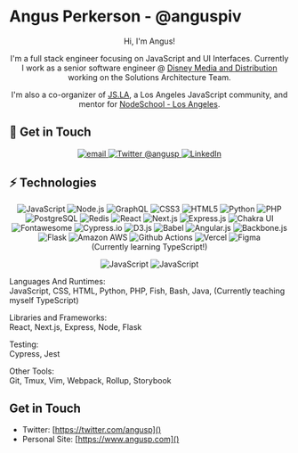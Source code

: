 # Angus Perkerson - @anguspiv  

<p align="center">
Hi, I'm Angus!
</p>
<p align="center">
I'm a full stack engineer focusing on JavaScript and UI Interfaces. Currently I work as a senior software engineer @ <a href="https://dmedmedia.disney.com/about-dmed">Disney Media and Distribution</a> working on the Solutions Architecture Team.
</p>
<p align="center">
I'm also a co-organizer of <a href="https://js.la">JS.LA</a>, a Los Angeles JavaScript community, and mentor for <a href="https://nodeschool.io/los-angeles">NodeSchool - Los Angeles</a>.
</p>

## 📱 Get in Touch
<p align="center">
  <a href="mailto:angusp@angusp.com">
    <img alt="email" src="https://img.shields.io/badge/Gmail-D14836?style=for-the-badge&logo=gmail&logoColor=white" />
   </a>
  <a href="https://twitter.com/angusp">
    <img alt="Twitter @angusp" src="https://img.shields.io/badge/Twitter-1DA1F2?style=for-the-badge&logo=twitter&logoColor=white" />
  </a>
  <a href="https://www.linkedin.com/in/aperkerson/">
    <img alt="LinkedIn" src="https://img.shields.io/badge/LinkedIn-0077B5?style=for-the-badge&logo=linkedin&logoColor=white" />
  </a>
</p>

## ⚡ Technologies

<p align="center">
  <img alt="JavaScript" src="https://img.shields.io/badge/JavaScript-323330?style=for-the-badge&logo=javascript&logoColor=F7DF1E" />
  <img alt="Node.js" src="https://img.shields.io/badge/Node.js-339933?style=for-the-badge&logo=nodedotjs&logoColor=white" />
  <img alt="GraphQL" src="https://img.shields.io/badge/GraphQl-E10098?style=for-the-badge&logo=graphql&logoColor=white" />
  <img alt="CSS3" src="https://img.shields.io/badge/CSS3-1572B6?style=for-the-badge&logo=css3&logoColor=white" />
  <img alt="HTML5" src="	https://img.shields.io/badge/HTML5-E34F26?style=for-the-badge&logo=html5&logoColor=white" />
  <img alt="Python" src="https://img.shields.io/badge/Python-FFD43B?style=for-the-badge&logo=python&logoColor=blue" />
  <img alt="PHP" src="https://img.shields.io/badge/PHP-777BB4?style=for-the-badge&logo=php&logoColor=white" />
  <img alt="PostgreSQL" src="https://img.shields.io/badge/PostgreSQL-316192?style=for-the-badge&logo=postgresql&logoColor=white
" />
  <img alt="Redis" src="https://img.shields.io/badge/redis-%23DD0031.svg?&style=for-the-badge&logo=redis&logoColor=white" />
    <img alt="React" src="https://img.shields.io/badge/semantic%20ui%20react-35BDB2?style=for-the-badge&logo=semanticuireact&logoColor=white" />
  <img alt="Next.js" src="https://img.shields.io/badge/next.js-000000?style=for-the-badge&logo=nextdotjs&logoColor=white" />
  <img alt="Express.js" src="https://img.shields.io/badge/Express.js-000000?style=for-the-badge&logo=express&logoColor=white" />
  <img alt="Chakra UI" src="https://img.shields.io/badge/Chakra--UI-319795?style=for-the-badge&logo=chakra-ui&logoColor=white" />
  <img alt="Fontawesome" src="https://img.shields.io/badge/Font_Awesome-339AF0?style=for-the-badge&logo=fontawesome&logoColor=white" />
  <img alt="Cypress.io" src="https://img.shields.io/badge/Cypress-17202C?style=for-the-badge&logo=cypress&logoColor=white" />
  <img alt="D3.js" src="https://img.shields.io/badge/d3.js-F9A03C?style=for-the-badge&logo=d3.js&logoColor=white" />
  <img alt="Babel" src="https://img.shields.io/badge/Babel-F9DC3E?style=for-the-badge&logo=babel&logoColor=white" />
  <img alt="Angular.js" src="https://img.shields.io/badge/AngularJS-E23237?style=for-the-badge&logo=angularjs&logoColor=white" />
  <img alt="Backbone.js" src="https://img.shields.io/badge/backbone%20js-0071B5?style=for-the-badge&logo=backbone.js&logoColor=white" />
  <img alt="Flask" src="https://img.shields.io/badge/Flask-000000?style=for-the-badge&logo=flask&logoColor=white" />
  <img alt="Amazon AWS" src="https://img.shields.io/badge/Amazon_AWS-FF9900?style=for-the-badge&logo=amazonaws&logoColor=white" />
  <img alt="Github Actions" src="https://img.shields.io/badge/GitHub_Actions-2088FF?style=for-the-badge&logo=github-actions&logoColor=white" />
  <img alt="Vercel" src="https://img.shields.io/badge/Vercel-000000?style=for-the-badge&logo=vercel&logoColor=white" />
  <img alt="Figma" src="https://img.shields.io/badge/Figma-F24E1E?style=for-the-badge&logo=figma&logoColor=white" />
  <br />
  (Currently learning TypeScript!)
</p>

<p align="center">

  <img alt="JavaScript" src="" />
  <img alt="JavaScript" src="" />
</p>

Languages And Runtimes:  
JavaScript, CSS, HTML, Python, PHP, Fish, Bash, Java, 
(Currently teaching myself TypeScript)

Libraries and Frameworks:  
React, Next.js, Express, Node, Flask 

Testing:  
Cypress, Jest

Other Tools:  
Git, Tmux, Vim, Webpack, Rollup, Storybook


## Get in Touch

* Twitter: [https://twitter.com/angusp]()
* Personal Site: [https://www.angusp.com]()

<!--
**anguspiv/anguspiv** is a ✨ _special_ ✨ repository because its `README.md` (this file) appears on your GitHub profile.

Here are some ideas to get you started:

- 🔭 I’m currently working on ...
- 🌱 I’m currently learning ...
- 👯 I’m looking to collaborate on ...
- 🤔 I’m looking for help with ...
- 💬 Ask me about ...
- 📫 How to reach me: ...
- 😄 Pronouns: ...
- ⚡ Fun fact: ...
-->
